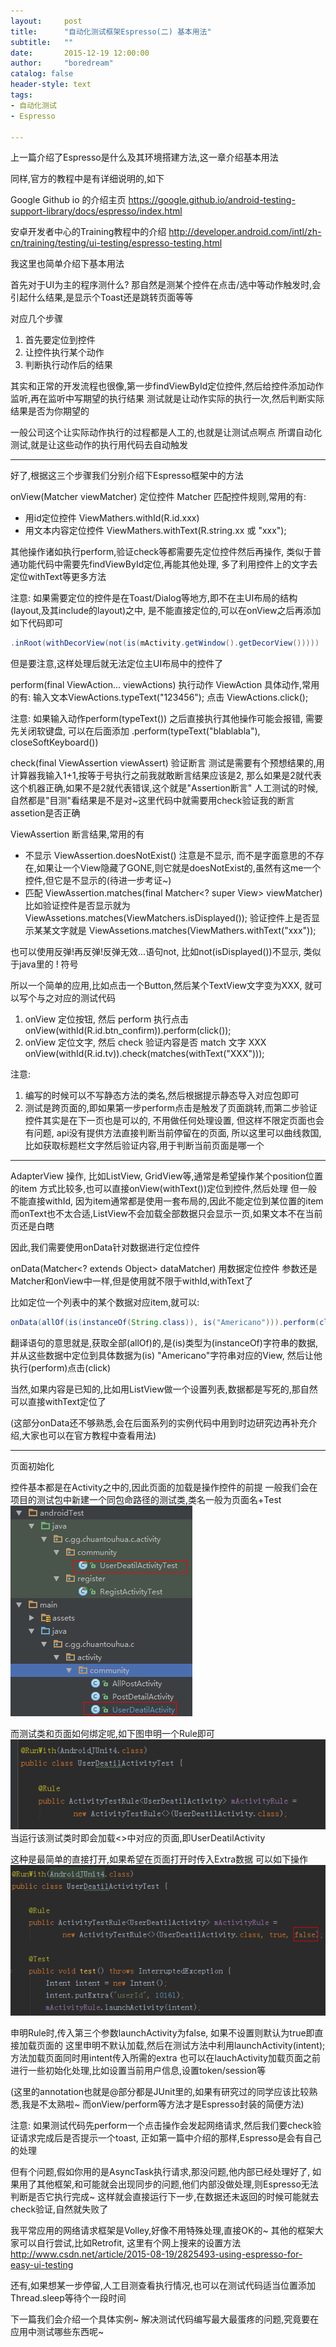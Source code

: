 ```yaml
---
layout:     post
title:      "自动化测试框架Espresso(二) 基本用法"
subtitle:   ""
date:       2015-12-19 12:00:00
author:     "boredream"
catalog: false
header-style: text
tags:
- 自动化测试
- Espresso

---
```


上一篇介绍了Espresso是什么及其环境搭建方法,这一章介绍基本用法

同样,官方的教程中是有详细说明的,如下

Google Github io 的介绍主页
https://google.github.io/android-testing-support-library/docs/espresso/index.html

安卓开发者中心的Training教程中的介绍
http://developer.android.com/intl/zh-cn/training/testing/ui-testing/espresso-testing.html


我这里也简单介绍下基本用法

首先对于UI为主的程序测什么? 
那自然是测某个控件在点击/选中等动作触发时,会引起什么结果,是显示个Toast还是跳转页面等等

对应几个步骤
1. 首先要定位到控件
2. 让控件执行某个动作
3. 判断执行动作后的结果

其实和正常的开发流程也很像,第一步findViewById定位控件,然后给控件添加动作监听,再在监听中写期望的执行结果
测试就是让动作实际的执行一次,然后判断实际结果是否为你期望的

一般公司这个让实际动作执行的过程都是人工的,也就是让测试点啊点
所谓自动化测试,就是让这些动作的执行用代码去自动触发

---

好了,根据这三个步骤我们分别介绍下Espresso框架中的方法

onView(Matcher<View> viewMatcher) 定位控件
Matcher 匹配控件规则,常用的有:
* 用id定位控件 ViewMathers.withId(R.id.xxx) 
* 用文本内容定位控件 ViewMathers.withText(R.string.xx 或 "xxx");

其他操作诸如执行perform,验证check等都需要先定位控件然后再操作,
类似于普通功能代码中需要先findViewById定位,再能其他处理,
多了利用控件上的文字去定位withText等更多方法

注意:
如果需要定位的控件是在Toast/Dialog等地方,即不在主UI布局的结构(layout,及其include的layout)之中,
是不能直接定位的,可以在onView之后再添加如下代码即可
```java
.inRoot(withDecorView(not(is(mActivity.getWindow().getDecorView()))))
```
但是要注意,这样处理后就无法定位主UI布局中的控件了


perform(final ViewAction... viewActions) 执行动作
ViewAction 具体动作,常用的有:
输入文本ViewActions.typeText("123456");
点击 ViewActions.click();

注意:
如果输入动作perform(typeText()) 之后直接执行其他操作可能会报错, 需要先关闭软键盘,
可以在后面添加 .perform(typeText("blablabla"), closeSoftKeyboard())


check(final ViewAssertion viewAssert) 验证断言
测试是需要有个预想结果的,用计算器我输入1+1,按等于号执行之前我就敢断言结果应该是2,
那么如果是2就代表这个机器正确,如果不是2就代表错误,这个就是"Assertion断言"
人工测试的时候,自然都是"目测"看结果是不是对~这里代码中就需要用check验证我的断言assetion是否正确

ViewAssertion 断言结果,常用的有
* 不显示 ViewAssertion.doesNotExist()
注意是不显示, 而不是字面意思的不存在,如果让一个View隐藏了GONE,则它就是doesNotExist的,虽然有这me一个控件,但它是不显示的(待进一步考证~)
* 匹配 ViewAssertion.matches(final Matcher<? super View> viewMatcher) 
比如验证控件是否显示就为 ViewAssetions.matches(ViewMatchers.isDisplayed());
验证控件上是否显示某某文字就是 ViewAssetions.matches(ViewMathers.withText("xxx"));

也可以使用反弹!再反弹!反弹无效...语句not, 比如not(isDisplayed())不显示, 类似于java里的 ! 符号


所以一个简单的应用,比如点击一个Button,然后某个TextView文字变为XXX, 
就可以写个与之对应的测试代码
1. onView 定位按钮, 然后 perform 执行点击
     onView(withId(R.id.btn_confirm)).perform(click());
2. onView 定位文字, 然后 check 验证内容是否 match 文字 XXX
     onView(withId(R.id.tv)).check(matches(withText("XXX")));

注意:
1. 编写的时候可以不写静态方法的类名,然后根据提示静态导入对应包即可
2. 测试是跨页面的,即如果第一步perform点击是触发了页面跳转,而第二步验证控件其实是在下一页也是可以的,
     不用做任何处理设置, 但这样不限定页面也会有问题, api没有提供方法直接判断当前停留在的页面,
     所以这里可以曲线救国,比如获取标题栏文字然后验证内容,用于判断当前页面是哪一个

---

AdapterView 操作, 比如ListView, GridView等,通常是希望操作某个position位置的item
方式比较多,也可以直接onView(withText())定位到控件,然后处理
但一般不能直接withId, 因为item通常都是使用一套布局的,因此不能定位到某位置的item
而onText也不太合适,ListView不会加载全部数据只会显示一页,如果文本不在当前页还是白瞎

因此,我们需要使用onData针对数据进行定位控件


onData(Matcher<? extends Object> dataMatcher) 用数据定位控件
参数还是Matcher和onView中一样,但是使用就不限于withId,withText了

比如定位一个列表中的某个数据对应item,就可以:
```java
onData(allOf(is(instanceOf(String.class)), is("Americano"))).perform(click());
```
翻译语句的意思就是,获取全部(allOf)的,是(is)类型为(instanceOf)字符串的数据,
并从这些数据中定位到具体数据为(is) "Americano"字符串对应的View,
然后让他执行(perform)点击(click)

当然,如果内容是已知的,比如用ListView做一个设置列表,数据都是写死的,那自然可以直接withText定位了

(这部分onData还不够熟悉,会在后面系列的实例代码中用到时边研究边再补充介绍,大家也可以在官方教程中查看用法)

---

页面初始化

控件基本都是在Activity之中的,因此页面的加载是操作控件的前提
一般我们会在项目的测试包中新建一个同包命路径的测试类,类名一般为页面名+Test
![espresso1](https://github.com/boredream/boredream.github.io/blob/master/img/in-post/espresso1.png?raw=true)

而测试类和页面如何绑定呢,如下图申明一个Rule即可
![espresso2](https://github.com/boredream/boredream.github.io/blob/master/img/in-post/espresso2.png?raw=true)
当运行该测试类时即会加载<>中对应的页面,即UserDeatilActivity

这种是最简单的直接打开,如果希望在页面打开时传入Extra数据
可以如下操作
![espresso3](https://github.com/boredream/boredream.github.io/blob/master/img/in-post/espresso3.png?raw=true)

申明Rule时,传入第三个参数launchActivity为false, 如果不设置则默认为true即直接加载页面的
这里申明不默认加载,然后在测试方法中利用launchActivity(intent);方法加载页面同时用intent传入所需的extra
也可以在lauchActivity加载页面之前进行一些初始化处理,比如设置当前用户信息,设置token/session等


(这里的annotation也就是@部分都是JUnit里的,如果有研究过的同学应该比较熟悉,我是不太熟啦~
 而onView/perform等方法才是Espresso封装的简便方法)


注意:
如果测试代码先perform一个点击操作会发起网络请求,然后我们要check验证请求完成后是否提示一个toast,
正如第一篇中介绍的那样,Espresso是会有自己的处理

但有个问题,假如你用的是AsyncTask执行请求,那没问题,他内部已经处理好了,
如果用了其他框架,和可能就会出现同步的问题,他们内部没做处理,则Espresso无法判断是否它执行完成~
这样就会直接运行下一步,在数据还未返回的时候可能就去check验证,自然就失败了

我平常应用的网络请求框架是Volley,好像不用特殊处理,直接OK的~
其他的框架大家可以自行尝试,比如Retrofit, 这里有个网上搜来的设置方法
http://www.csdn.net/article/2015-08-19/2825493-using-espresso-for-easy-ui-testing

还有,如果想某一步停留,人工目测查看执行情况,也可以在测试代码适当位置添加Thread.sleep等待个一段时间


下一篇我们会介绍一个具体实例~ 解决测试代码编写最大最蛋疼的问题,究竟要在应用中测试哪些东西呢~
